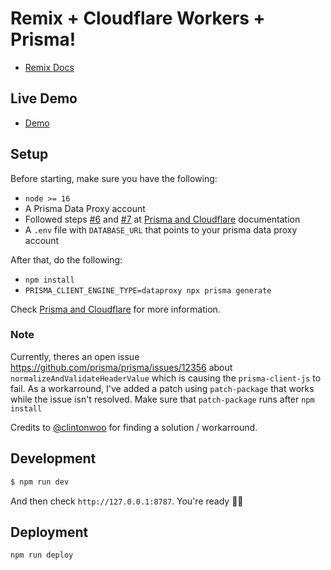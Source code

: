 # Remix + Cloudflare Workers + Prisma!

- [Remix Docs](https://remix.run/docs)

## Live Demo

- [Demo](https://remix-cloudflare-workers.marcomafessolli.workers.dev)

## Setup

Before starting, make sure you have the following:

* `node >= 16`
* A Prisma Data Proxy account
* Followed steps [#6](https://www.prisma.io/docs/guides/deployment/deployment-guides/deploying-to-cloudflare-workers#6-create-repository-and-push-to-github) and [#7](https://www.prisma.io/docs/guides/deployment/deployment-guides/deploying-to-cloudflare-workers#7-importing-your-project-into-the-prisma-data-platform) at [Prisma and Cloudflare](https://www.prisma.io/docs/guides/deployment/deployment-guides/deploying-to-cloudflare-workers) documentation
* A `.env` file with `DATABASE_URL` that points to your prisma data proxy account 

After that, do the following:

* `npm install`
* `PRISMA_CLIENT_ENGINE_TYPE=dataproxy npx prisma generate`

Check [Prisma and Cloudflare](https://www.prisma.io/docs/guides/deployment/deployment-guides/deploying-to-cloudflare-workers) for more information.

### Note

Currently, theres an open issue https://github.com/prisma/prisma/issues/12356 about `normalizeAndValidateHeaderValue` which is causing the `prisma-client-js` to fail. As a workarround, I've added a patch using `patch-package` that works while the issue isn't resolved. Make sure that `patch-package` runs after `npm install`

Credits to [@clintonwoo](https://github.com/clintonwoo) for finding a solution / workarround.

## Development

```sh
$ npm run dev
```

And then check `http://127.0.0.1:8787`. You're ready 💇‍♂️

## Deployment

```sh
npm run deploy
```
